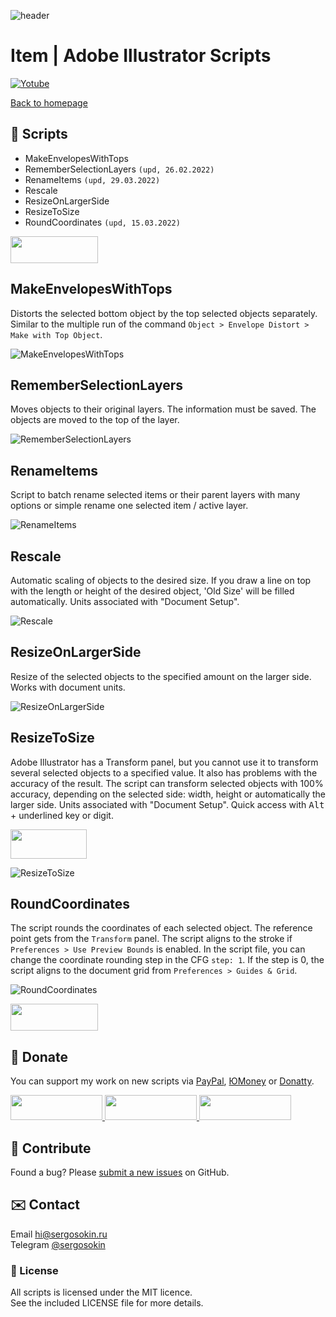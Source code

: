 ![header](https://i.ibb.co/mF018gV/emblem.png)
# Item | Adobe Illustrator Scripts

[![Yotube](https://img.shields.io/badge/-YouTube%20Channel-FF0000.svg)](https://www.youtube.com/c/SergOsokinArt/videos)

[Back to homepage](../README.md)

## 📜 Scripts
* MakeEnvelopesWithTops
* RememberSelectionLayers `(upd, 26.02.2022)`
* RenameItems `(upd, 29.03.2022)`
* Rescale
* ResizeOnLargerSide
* ResizeToSize
* RoundCoordinates `(upd, 15.03.2022)`

<a href="https://bit.ly/2M0j95N">
  <img width="140" height="43" src="https://i.ibb.co/kg4KLJh/download-en.png">
</a> 

## MakeEnvelopesWithTops

Distorts the selected bottom object by the top selected objects separately. Similar to the multiple run of the command `Object > Envelope Distort > Make with Top Object`.

![MakeEnvelopesWithTops](https://i.ibb.co/N24Lmy7/Make-Envelopes-With-Tops.gif)

## RememberSelectionLayers

Moves objects to their original layers. The information must be saved. The objects are moved to the top of the layer.

![RememberSelectionLayers](https://i.ibb.co/SJq5rj9/Remember-Selection-Layers.gif)

## RenameItems

Script to batch rename selected items or their parent layers with many options or simple rename one selected item / active layer.      

![RenameItems](https://i.ibb.co/YWwCB0n/rename-items.gif)

## Rescale

Automatic scaling of objects to the desired size. If you draw a line on top with the length or height of the desired object, 'Old Size' will be filled automatically. Units associated with "Document Setup".      

![Rescale](https://i.ibb.co/gDj142f/demo-Rescale.gif)

## ResizeOnLargerSide

Resize of the selected objects to the specified amount on the larger side. Works with document units.   

![ResizeOnLargerSide](https://i.ibb.co/1bSj1kC/Resize-On-Larger-Side.gif)

## ResizeToSize

Adobe Illustrator has a Transform panel, but you cannot use it to transform several selected objects to a specified value. It also has problems with the accuracy of the result. The script can transform selected objects with 100% accuracy, depending on the selected side: width, height or automatically the larger side. Units associated with "Document Setup". Quick access with <kbd>Alt</kbd> + underlined key or digit.      

<a href="https://youtu.be/PN3dAf6rac8">
  <img width="122" height="47" src="https://i.ibb.co/fqdwXL6/youtube-badge.png">
</a>

![ResizeToSize](https://i.ibb.co/FxPGDM2/demo-Resize-To-Size.gif)

## RoundCoordinates

The script rounds the coordinates of each selected object. The reference point gets from the `Transform` panel. The script aligns to the stroke if `Preferences > Use Preview Bounds` is enabled. In the script file, you can change the coordinate rounding step in the CFG `step: 1`. If the step is 0, the script aligns to the document grid from `Preferences > Guides & Grid`.

![RoundCoordinates](https://i.ibb.co/3y0WpzC/Round-Coordinates.gif)

<a href="https://bit.ly/2M0j95N">
  <img width="140" height="43" src="https://i.ibb.co/kg4KLJh/download-en.png">
</a> 

## 💸 Donate
You can support my work on new scripts via [PayPal], [ЮMoney] or [Donatty].  

[PayPal]: https://paypal.me/osokin/3usd
[ЮMoney]: https://yoomoney.ru/to/410011149615582
[Donatty]: https://donatty.com/sergosokin

<a href="https://paypal.me/osokin/3usd">
  <img width="147" height="40" src="https://i.ibb.co/Z8Wd8Sn/paypal-badge.png" >
</a>

<a href="https://yoomoney.ru/to/410011149615582">
  <img width="147" height="40" src="https://i.ibb.co/448NHjM/yoomoney-badge.png" >
</a>

<a href="https://donatty.com/sergosokin">
  <img width="147" height="40" src="https://i.ibb.co/p2Qj9Fr/donatty-badge.png" >
</a>

## 🤝 Contribute

Found a bug? Please [submit a new issues](https://github.com/creold/illustrator-scripts/issues) on GitHub.

## ✉️ Contact
Email <hi@sergosokin.ru>  
Telegram [@sergosokin](https://t.me/sergosokin)

### 📝 License

All scripts is licensed under the MIT licence.  
See the included LICENSE file for more details.